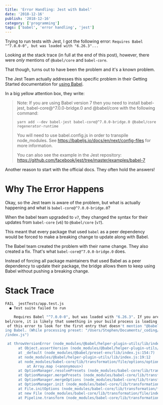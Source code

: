 ```yaml
---
title: 'Error Handling: Jest with Babel'
date: '2018-12-16'
publish: '2018-12-16'
category: ['programming']
tags: ['babel', 'error handling', 'jest']
---
```


Trying to run tests with Jest, I got the following error: `Requires Babel "^7.0.0-0", but was loaded with "6.26.3"...`

Looking at the stack trace (in full at the end of this post), however, there were _only_ mentions of `@babel/core` and `babel-core`.

That though, turns out to have been the problem and it's a known problem.

The Jest Team actually addresses this specific problem in their Getting Started documentation for [using Babel](https://jestjs.io/docs/en/getting-started.html#using-babel).

In a big yellow attention box, they write:

> Note: If you are using Babel version 7 then you need to install babel-jest, babel-core@^7.0.0-bridge.0 and @babel/core with the following command:
>
> `yarn add --dev babel-jest babel-core@^7.0.0-bridge.0 @babel/core regenerator-runtime`
>
> You will need to use babel.config.js in order to transpile node_modules. See https://babeljs.io/docs/en/next/config-files for more information.
>
> You can also see the example in the Jest repository: https://github.com/facebook/jest/tree/master/examples/babel-7

Another reason to start with the official docs. They often hold the answers!

# Why The Error Happens

Okay, so the Jest team is aware of the problem, but what is actually happening and what is `babel-core@^7.0.0-bridge.0`?

When the babel team upgraded to `v7`, they changed the syntax for their updates from `babel-core` (`v6`) to `@babel/core` (`v7`).

This meant that every package that used `babel` as a peer dependency would be forced to make a breaking change to update along with Babel.

The Babel team created the problem with their name change. They also created a fix. That's what `babel-core@^7.0.0-bridge.0` does.

Instead of forcing all package maintainers that used Babel as a peer dependency to update their package, the bridge allows them to keep using Babel without pushing a breaking change.

# Stack Trace

```bash
FAIL  jestTests/app.test.js
  ● Test suite failed to run

    Requires Babel "^7.0.0-0", but was loaded with "6.26.3". If you are sure you have a compatible version of @ba
bel/core, it is likely that something in your build process is loading the wrong version. Inspect the stack trace
 of this error to look for the first entry that doesn't mention "@babel/core" or "babel-core" to see what is call
ing Babel. (While processing preset: "/Users/Stephen/Documents/_coding/matilda/node_modules/@babel/preset-env/lib
/index.js")

 at throwVersionError (node_modules/@babel/helper-plugin-utils/lib/index.js:65:11)
      at Object.assertVersion (node_modules/@babel/helper-plugin-utils/lib/index.js:13:11)
      at _default (node_modules/@babel/preset-env/lib/index.js:154:7)
      at node_modules/@babel/helper-plugin-utils/lib/index.js:19:12
      at node_modules/babel-core/lib/transformation/file/options/option-manager.js:317:46
          at Array.map (<anonymous>)
      at OptionManager.resolvePresets (node_modules/babel-core/lib/transformation/file/options/option-manager.js:275:20)
      at OptionManager.mergePresets (node_modules/babel-core/lib/transformation/file/options/option-manager.js:264:10)
      at OptionManager.mergeOptions (node_modules/babel-core/lib/transformation/file/options/option-manager.js:249:14)
      at OptionManager.init (node_modules/babel-core/lib/transformation/file/options/option-manager.js:368:12)
      at File.initOptions (node_modules/babel-core/lib/transformation/file/index.js:212:65)
      at new File (node_modules/babel-core/lib/transformation/file/index.js:135:24)
      at Pipeline.transform (node_modules/babel-core/lib/transformation/pipeline.js:46:16)
```

